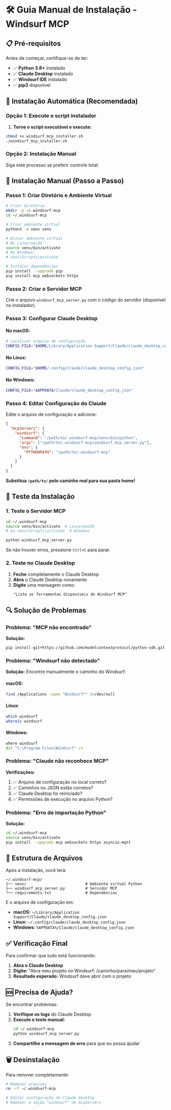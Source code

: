 # 🛠️ Guia Manual de Instalação - Windsurf MCP

## 📋 Pré-requisitos

Antes de começar, certifique-se de ter:

- ✅ **Python 3.8+** instalado
- ✅ **Claude Desktop** instalado
- ✅ **Windsurf IDE** instalado
- ✅ **pip3** disponível

## 🚀 Instalação Automática (Recomendada)

### Opção 1: Execute o script instalador

1. **Torne o script executável e execute:**
```bash
chmod +x windsurf_mcp_installer.sh
./windsurf_mcp_installer.sh
```

### Opção 2: Instalação Manual

Siga este processo se preferir controle total:

## 🔧 Instalação Manual (Passo a Passo)

### Passo 1: Criar Diretório e Ambiente Virtual

```bash
# Criar diretório
mkdir -p ~/.windsurf-mcp
cd ~/.windsurf-mcp

# Criar ambiente virtual
python3 -m venv venv

# Ativar ambiente virtual
# No Linux/macOS:
source venv/bin/activate
# No Windows:
# venv\Scripts\activate

# Instalar dependências
pip install --upgrade pip
pip install mcp websockets httpx
```

### Passo 2: Criar o Servidor MCP

Crie o arquivo `windsurf_mcp_server.py` com o código do servidor (disponível no instalador).

### Passo 3: Configurar Claude Desktop

#### No macOS:
```bash
# Localizar arquivo de configuração
CONFIG_FILE="$HOME/Library/Application Support/Claude/claude_desktop_config.json"
```

#### No Linux:
```bash
CONFIG_FILE="$HOME/.config/claude/claude_desktop_config.json"
```

#### No Windows:
```bash
CONFIG_FILE="$APPDATA/Claude/claude_desktop_config.json"
```

### Passo 4: Editar Configuração do Claude

Edite o arquivo de configuração e adicione:

```json
{
  "mcpServers": {
    "windsurf": {
      "command": "/path/to/.windsurf-mcp/venv/bin/python",
      "args": ["/path/to/.windsurf-mcp/windsurf_mcp_server.py"],
      "env": {
        "PYTHONPATH": "/path/to/.windsurf-mcp"
      }
    }
  }
}
```

**Substitua `/path/to/` pelo caminho real para sua pasta home!**

## 🧪 Teste da Instalação

### 1. Teste o Servidor MCP

```bash
cd ~/.windsurf-mcp
source venv/bin/activate  # Linux/macOS
# ou venv\Scripts\activate  # Windows

python windsurf_mcp_server.py
```

Se não houver erros, pressione `Ctrl+C` para parar.

### 2. Teste no Claude Desktop

1. **Feche** completamente o Claude Desktop
2. **Abra** o Claude Desktop novamente
3. **Digite** uma mensagem como:
   ```
   "Liste as ferramentas disponíveis do Windsurf MCP"
   ```

## 🔍 Solução de Problemas

### Problema: "MCP não encontrado"

**Solução:**
```bash
pip install git+https://github.com/modelcontextprotocol/python-sdk.git
```

### Problema: "Windsurf não detectado"

**Solução:**
Encontre manualmente o caminho do Windsurf:

#### macOS:
```bash
find /Applications -name "Windsurf*" 2>/dev/null
```

#### Linux:
```bash
which windsurf
whereis windsurf
```

#### Windows:
```cmd
where windsurf
dir "C:\Program Files\Windsurf" /s
```

### Problema: "Claude não reconhece MCP"

**Verificações:**
1. ✅ Arquivo de configuração no local correto?
2. ✅ Caminhos no JSON estão corretos?
3. ✅ Claude Desktop foi reiniciado?
4. ✅ Permissões de execução no arquivo Python?

### Problema: "Erro de importação Python"

**Solução:**
```bash
cd ~/.windsurf-mcp
source venv/bin/activate
pip install --upgrade mcp websockets httpx asyncio-mqtt
```

## 📁 Estrutura de Arquivos

Após a instalação, você terá:

```
~/.windsurf-mcp/
├── venv/                          # Ambiente virtual Python
├── windsurf_mcp_server.py         # Servidor MCP
└── requirements.txt               # Dependências
```

E o arquivo de configuração em:
- **macOS:** `~/Library/Application Support/Claude/claude_desktop_config.json`
- **Linux:** `~/.config/claude/claude_desktop_config.json`
- **Windows:** `%APPDATA%/Claude/claude_desktop_config.json`

## ✅ Verificação Final

Para confirmar que tudo está funcionando:

1. **Abra o Claude Desktop**
2. **Digite:** "Abra meu projeto no Windsurf: /caminho/para/meu/projeto"
3. **Resultado esperado:** Windsurf deve abrir com o projeto

## 🆘 Precisa de Ajuda?

Se encontrar problemas:

1. **Verifique os logs** do Claude Desktop
2. **Execute o teste manual:**
   ```bash
   cd ~/.windsurf-mcp
   python windsurf_mcp_server.py
   ```
3. **Compartilhe a mensagem de erro** para que eu possa ajudar

## 🗑️ Desinstalação

Para remover completamente:

```bash
# Remover arquivos
rm -rf ~/.windsurf-mcp

# Editar configuração do Claude Desktop
# Remover a seção "windsurf" de mcpServers
```